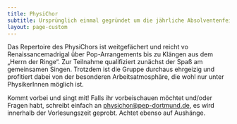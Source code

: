 ```yaml
---
title: PhysiChor
subtitle: Ursprünglich einmal gegründet um die jährliche Absolventenfeier musikalisch zu untermalen, probt das Ensemble inzwischen wöchentlich.
layout: page-custom
---
```


<div class="box" markdown="1">

Das Repertoire des PhysiChors ist weitgefächert und reicht vo
Renaissancemadrigal über Pop-Arrangements bis zu Klängen aus dem „Herrn der Ringe“.
Zur Teilnahme qualifiziert zunächst der Spaß am gemeinsamen Singen.
Trotzdem ist die Gruppe durchaus ehrgeizig und profitiert dabei von der
besonderen Arbeitsatmosphäre, die wohl nur unter PhysikerInnen möglich ist.

Kommt vorbei und singt mit! Falls ihr vorbeischauen möchtet und/oder Fragen habt,
schreibt einfach an [physichor@pep-dortmund.de](mailto:physichor@pep-dortmund.de),
es wird innerhalb der Vorlesungszeit geprobt.
Achtet ebenso auf Aushänge.

</div>
